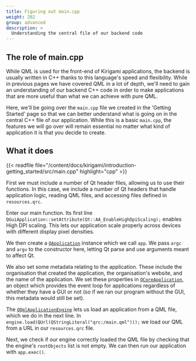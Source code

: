 ```yaml
---
title: Figuring out main.cpp
weight: 202
group: advanced
description: >
  Understanding the central file of our backend code
---
```


## The role of main.cpp

While QML is used for the front-end of Kirigami applications, the backend is usually written in C++ thanks to this language's speed and flexibility. While in previous pages we have covered QML in a lot of depth, we'll need to gain an understanding of our backend C++ code in order to make applications that are more useful than what we can achieve with pure QML.

Here, we'll be going over the `main.cpp` file we created in the 'Getting Started' page so that we can better understand what is going on in the central C++ file of our application. While this is a basic `main.cpp`, the features we will go over will remain essential no matter what kind of application it is that you decide to create.

## What it does

{{< readfile file="/content/docs/kirigami/introduction-getting_started/src/main.cpp" highlight="cpp" >}}

First we must include a number of Qt header files, allowing us to use their functions. In this case, we include a number of Qt headers that handle application logic, reading QML files, and accessing files defined in `resources.qrc`.

Enter our main function. Its first line `QGuiApplication::setAttribute(Qt::AA_EnableHighDpiScaling);` enables High DPI scaling. This lets our application scale properly across devices with different display pixel densities. 

We then create a [`QApplication`](https://doc.qt.io/qt-5/qapplication.html#QApplication) instance which we call `app`. We pass `argc` and `argv` to the constructor here, letting Qt parse and use arguments meant to affect Qt.

We also set some metadata relating to the application. These include the organisation that created the application, the organisation's website, and the name of the application. We set these properties in [`QCoreApplication`](https://doc.qt.io/qt-5/qcoreapplication.html), an object which provides the event loop for applications regardless of whether they have a GUI or not (so if we ran our program without the GUI, this metadata would still be set).

The [`QQmlApplicationEngine`](https://doc.qt.io/qt-5/qqmlapplicationengine.html) lets us load an application from a QML file, which we do in the next line. In `engine.load(QUrl(QStringLiteral("qrc:/main.qml")));` we load our QML from a URL in our `resources.qrc` file.

Next, we check if our engine correctly loaded the QML file by checking that the engine's `rootObjects` list is not empty. We can then run our application with `app.exec()`.
